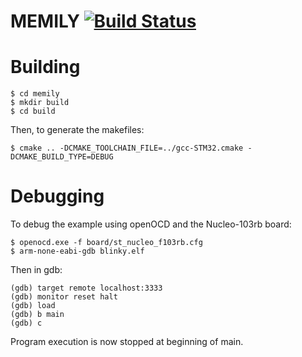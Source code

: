# MEMILY [![Build Status](https://travis-ci.org/0xB767B/memily.svg?branch=master)](https://travis-ci.org/0xB767B/memily)


# Building

    $ cd memily
    $ mkdir build
    $ cd build

Then, to generate the makefiles:

    $ cmake .. -DCMAKE_TOOLCHAIN_FILE=../gcc-STM32.cmake -DCMAKE_BUILD_TYPE=DEBUG

# Debugging

To debug the example using openOCD and the Nucleo-103rb board:

    $ openocd.exe -f board/st_nucleo_f103rb.cfg
    $ arm-none-eabi-gdb blinky.elf

Then in gdb:

    (gdb) target remote localhost:3333
    (gdb) monitor reset halt
    (gdb) load
    (gdb) b main
    (gdb) c
    
Program execution is now stopped at beginning of main.
